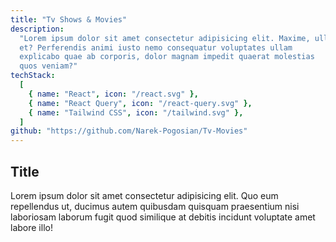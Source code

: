 ```yaml
---
title: "Tv Shows & Movies"
description:
  "Lorem ipsum dolor sit amet consectetur adipisicing elit. Maxime, ullam
  et? Perferendis animi iusto nemo consequatur voluptates ullam
  explicabo quae ab corporis, dolor magnam impedit quaerat molestias
  quos veniam?"
techStack:
  [
    { name: "React", icon: "/react.svg" },
    { name: "React Query", icon: "/react-query.svg" },
    { name: "Tailwind CSS", icon: "/tailwind.svg" },
  ]
github: "https://github.com/Narek-Pogosian/Tv-Movies"
---
```


## Title

Lorem ipsum dolor sit amet consectetur adipisicing elit. Quo eum repellendus ut, ducimus autem quibusdam quisquam praesentium nisi laboriosam laborum fugit quod similique at debitis incidunt voluptate amet labore illo!
